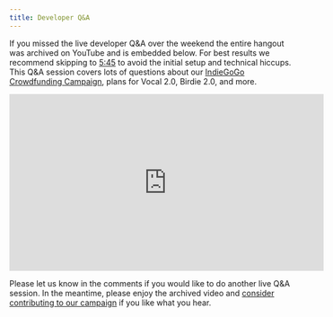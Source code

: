 ```yaml
---
title: Developer Q&A
---
```


If you missed the live developer Q&A over the weekend the entire hangout was archived on YouTube and is embedded below. For best results we recommend skipping to [5:45](https://youtu.be/Lf8V-0RySJE?t=346&t=5m45s) to avoid the initial setup and technical hiccups. This Q&A session covers lots of questions about our [IndieGoGo Crowdfunding Campaign](http://igg.me/at/vocal), plans for Vocal 2.0, Birdie 2.0, and more.

<iframe class="center" width="560" height="315" src="https://www.youtube.com/embed/Lf8V-0RySJE" frameborder="0" allowfullscreen></iframe>

Please let us know in the comments if you would like to do another live Q&A session. In the meantime, please enjoy the archived video and [consider contributing to our campaign](http://igg.me/at/vocal) if you like what you hear.
